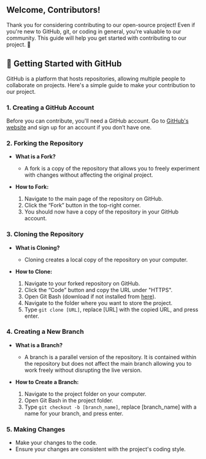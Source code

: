 ## Welcome, Contributors!

Thank you for considering contributing to our open-source project! Even if you're new to GitHub, git, or coding in general, you're valuable to our community. This guide will help you get started with contributing to our project. 🚀

## 🌟 Getting Started with GitHub

GitHub is a platform that hosts repositories, allowing multiple people to collaborate on projects. Here's a simple guide to make your contribution to our project.

### 1. Creating a GitHub Account

Before you can contribute, you'll need a GitHub account. Go to [GitHub's website](https://github.com/) and sign up for an account if you don’t have one.

### 2. Forking the Repository

- **What is a Fork?**
  - A fork is a copy of the repository that allows you to freely experiment with changes without affecting the original project.
  
- **How to Fork:**
  1. Navigate to the main page of the repository on GitHub.
  2. Click the “Fork” button in the top-right corner.
  3. You should now have a copy of the repository in your GitHub account.

### 3. Cloning the Repository

- **What is Cloning?**
  - Cloning creates a local copy of the repository on your computer.

- **How to Clone:**
  1. Navigate to your forked repository on GitHub.
  2. Click the “Code” button and copy the URL under "HTTPS".
  3. Open Git Bash (download if not installed from [here](https://git-scm.com/)).
  4. Navigate to the folder where you want to store the project.
  5. Type `git clone [URL]`, replace [URL] with the copied URL, and press enter.

### 4. Creating a New Branch

- **What is a Branch?**
  - A branch is a parallel version of the repository. It is contained within the repository but does not affect the main branch allowing you to work freely without disrupting the live version.
  
- **How to Create a Branch:**
  1. Navigate to the project folder on your computer.
  2. Open Git Bash in the project folder.
  3. Type `git checkout -b [branch_name]`, replace [branch_name] with a name for your branch, and press enter.

### 5. Making Changes

- Make your changes to the code.
- Ensure your changes are consistent with the project's coding style.
